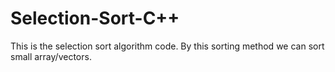 # Selection-Sort-C++
This is the selection sort algorithm code. By this sorting method we can sort small array/vectors. 
